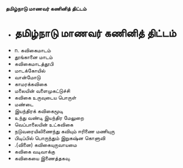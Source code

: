 **தமிழ்நாடு மாணவர் கணினித் திட்டம்**
- # தமிழ்நாடு மாணவர் கணினித் திட்டம்
- n. கவிகைமாடம்
- தூங்கானை மாடம்
- கவிகைமாடத்தூபி
- மாடக்கோயில்
- வான்மோடு
- காமரக்கவிகை
- மலையின் வளைமுகட்டுச்சி
- கவிகை உருவுடைய பொருள்
- மண்டை
- இயந்திரக் கவிகைமூடி
- உந்து வண்டி இயந்திர மேலுறை
- வெப்பாலையின் உட்கவிகை
- நடுவரையிலிணைந்து கவியும் ஈரிணை மணியுரு
- பிடிப்பில் பொருந்தும் இறுகஷ்ன கொளுவி
- .(வினை) கவிகையுருவாயமை
- கவிகை வடிவாக்கு
- கவிகையை இணைத்தகவு.

